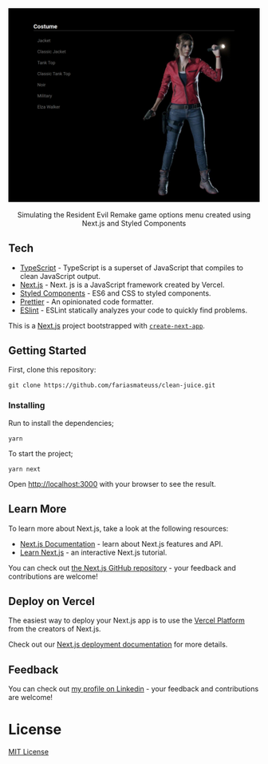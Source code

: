 
<img src=".github/thumbnail.png" />

<p align="center">
  Simulating the Resident Evil Remake game options menu created using Next.js and Styled Components
</p>

## Tech

- [TypeScript](https://github.com/microsoft/TypeScript) - TypeScript is a superset of JavaScript that compiles to clean JavaScript output.
- [Next.js](https://nextjs.org/) - Next. js is a JavaScript framework created by Vercel. 
- [Styled Components](https://styled-components.com/) - ES6 and CSS to styled components.
- [Prettier](https://prettier.io/docs/en/cli.html) - An opinionated code formatter.
- [ESlint](https://eslint.org) - ESLint statically analyzes your code to quickly find problems.

This is a [Next.js](https://nextjs.org/) project bootstrapped with [`create-next-app`](https://github.com/vercel/next.js/tree/canary/packages/create-next-app).

## Getting Started

First, clone this repository:

```
git clone https://github.com/fariasmateuss/clean-juice.git
```

### Installing

Run to install the dependencies;

```
yarn
```

To start the project;

```
yarn next
```

Open [http://localhost:3000](http://localhost:3000) with your browser to see the result.


## Learn More

To learn more about Next.js, take a look at the following resources:

- [Next.js Documentation](https://nextjs.org/docs) - learn about Next.js features and API.
- [Learn Next.js](https://nextjs.org/learn) - an interactive Next.js tutorial.

You can check out [the Next.js GitHub repository](https://github.com/vercel/next.js/) - your feedback and contributions are welcome!

## Deploy on Vercel

The easiest way to deploy your Next.js app is to use the [Vercel Platform](https://vercel.com/import?utm_medium=default-template&filter=next.js&utm_source=create-next-app&utm_campaign=create-next-app-readme) from the creators of Next.js.

Check out our [Next.js deployment documentation](https://nextjs.org/docs/deployment) for more details.

## Feedback

You can check out [my profile on Linkedin](https://www.linkedin.com/in/fariasmateuss/) - your feedback and contributions are welcome!

# License

[MIT License](/LICENSE)

